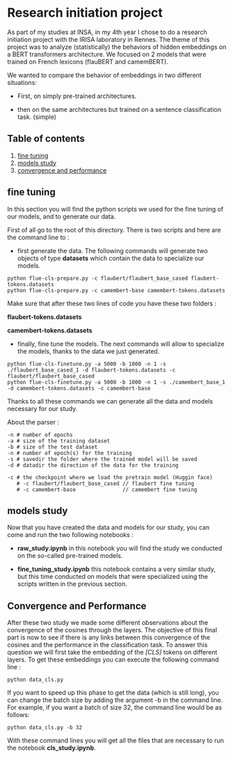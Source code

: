 # Research initiation project

As part of my studies at INSA, in my 4th year I chose to do a research initiation project with the IRISA laboratory in
Rennes. The theme of this project was to analyze (statistically) the behaviors of hidden embeddings on a BERT
transformers architecture. We focused on 2 models that were trained on French lexicons (flauBERT and camemBERT).

We wanted to compare the behavior of embeddings in two different situations:

- First, on simply pre-trained architectures.

- then on the same architectures but trained on a sentence classification task. (simple)

## Table of contents

1. [fine tuning](#fine-tuning)
2. [models study](#models-study)
3. [convergence and performance](#convergence-and-performance)

## fine tuning

In this section you will find the python scripts we used for the fine tuning of our models, and to generate our data.

First of all go to the root of this directory. There is two scripts and here are the command line to :

- first generate the data. The following commands will generate two objects of type **datasets** which contain the data
  to specialize our models.

```commandline
python flue-cls-prepare.py -c flaubert/flaubert_base_cased flaubert-tokens.datasets 
python flue-cls-prepare.py -c camembert-base camembert-tokens.datasets
```

Make sure that after these two lines of code you have these two folders :

**flaubert-tokens.datasets**

**camembert-tokens.datasets**

- finally, fine tune the models. The next commands will allow to specialize the models, thanks to the data we just
  generated.

```commandline
python flue-cls-finetune.py -a 5000 -b 1000 -n 1 -s ./flaubert_base_cased_1 -d flaubert-tokens.datasets -c flaubert/flaubert_base_cased
python flue-cls-finetune.py -a 5000 -b 1000 -n 1 -s ./camembert_base_1 -d camembert-tokens.datasets -c camembert-base
```

Thanks to all these commands we can generate all the data and models necessary for our study.

About the parser :

```
-n # number of epochs
-a # size of the training dataset
-b # size of the test dataset
-n # number of epoch(s) for the training
-s # savedir the folder where the trained model will be saved
-d # datadir the direction of the data for the training

-c # the checkpoint where we load the pretrain model (Huggin face)
   # -c flaubert/flaubert_base_cased // flaubert fine tuning
   # -c camembert-base               // camembert fine tuning
```

## models study

Now that you have created the data and models for our study, you can come and run the two following notebooks :

- **raw_study.ipynb** in this notebook you will find the study we conducted on the so-called pre-trained models.

- **fine_tuning_study.ipynb** this notebook contains a very similar study, but this time conducted on models that were
  specialized using the scripts written in the previous section.

## Convergence and Performance

After these two study we made some different observations about the convergence of the cosines through the layers.
The objective of this final part is now to see if there is any links between this convergence of the cosines and the
performance in the classification task.
To answer this question we will first take the embedding of the *[CLS]* tokens on different layers. To get these
embeddings you can execute the following command line :

```commandline
python data_cls.py
```

If you want to speed up this phase to get the data (which is still long),
you can change the batch size by adding the argument -b in the command line.
For example, if you want a batch of size 32, the command line would be as follows:

```commandline
python data_cls.py -b 32
```

With these command lines you will get all the files that are necessary to run the notebook **cls_study.ipynb**.




